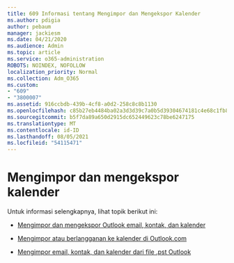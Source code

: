 ```yaml
---
title: 609 Informasi tentang Mengimpor dan Mengekspor Kalender
ms.author: pdigia
author: pebaum
manager: jackiesm
ms.date: 04/21/2020
ms.audience: Admin
ms.topic: article
ms.service: o365-administration
ROBOTS: NOINDEX, NOFOLLOW
localization_priority: Normal
ms.collection: Adm_O365
ms.custom:
- "609"
- "3800007"
ms.assetid: 916ccbdb-439b-4cf8-a0d2-258c8c8b1130
ms.openlocfilehash: c85b27eb4484ba02a3d3d39c7a0b5d39304674181c4e68c1fb8a54e9e8d6560e
ms.sourcegitcommit: b5f7da89a650d2915dc652449623c78be6247175
ms.translationtype: MT
ms.contentlocale: id-ID
ms.lasthandoff: 08/05/2021
ms.locfileid: "54115471"
---
```

# <a name="importing-and-exporting-calendars"></a>Mengimpor dan mengekspor kalender

Untuk informasi selengkapnya, lihat topik berikut ini:
  
- [Mengimpor dan mengekspor Outlook email, kontak, dan kalender](https://support.office.com/article/92577192-3881-4502-b79d-c3bbada6c8ef)

- [Mengimpor atau berlangganan ke kalender di Outlook.com](https://support.office.com/article/cff1429c-5af6-41ec-a5b4-74f2c278e98c)

- [Mengimpor email, kontak, dan kalender dari file .pst Outlook](https://support.office.com/article/431a8e9a-f99f-4d5f-ae48-ded54b3440ac)
